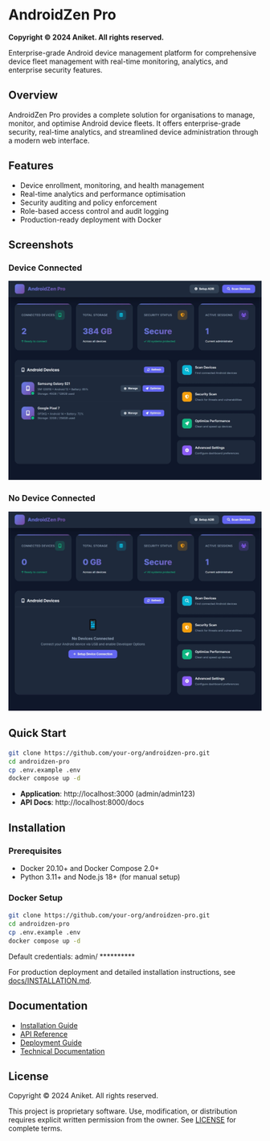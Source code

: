 # AndroidZen Pro

**Copyright © 2024 Aniket. All rights reserved.**

Enterprise-grade Android device management platform for comprehensive device fleet management with real-time monitoring, analytics, and enterprise security features.

## Overview

AndroidZen Pro provides a complete solution for organisations to manage, monitor, and optimise Android device fleets. It offers enterprise-grade security, real-time analytics, and streamlined device administration through a modern web interface.

## Features

- Device enrollment, monitoring, and health management
- Real-time analytics and performance optimisation
- Security auditing and policy enforcement
- Role-based access control and audit logging
- Production-ready deployment with Docker

## Screenshots

### Device Connected
![Device Connected Screenshot](./screenshots/Connect%20Device.jpeg)

### No Device Connected
![No Device Connected Screenshot](./screenshots/without%20connect%20Device.jpeg)

## Quick Start

```bash
git clone https://github.com/your-org/androidzen-pro.git
cd androidzen-pro
cp .env.example .env
docker compose up -d
```

- **Application**: http://localhost:3000 (admin/admin123)
- **API Docs**: http://localhost:8000/docs

## Installation

### Prerequisites
- Docker 20.10+ and Docker Compose 2.0+
- Python 3.11+ and Node.js 18+ (for manual setup)

### Docker Setup

```bash
git clone https://github.com/your-org/androidzen-pro.git
cd androidzen-pro
cp .env.example .env
docker compose up -d
```

Default credentials: admin/ **********

For production deployment and detailed installation instructions, see [docs/INSTALLATION.md](docs/INSTALLATION.md).

## Documentation

- [Installation Guide](docs/INSTALLATION.md)
- [API Reference](docs/API.md)
- [Deployment Guide](docs/DEPLOYMENT.md)
- [Technical Documentation](docs/architecture/TECHNICAL_DOCUMENTATION.md)

## License

Copyright © 2024 Aniket. All rights reserved.

This project is proprietary software. Use, modification, or distribution requires explicit written permission from the owner. See [LICENSE](LICENSE) for complete terms.

